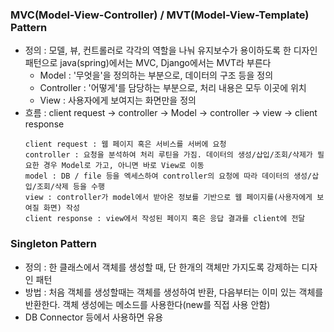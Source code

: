 ### MVC(Model-View-Controller) / MVT(Model-View-Template) Pattern
- 정의 : 모델, 뷰, 컨트롤러로 각각의 역할을 나눠 유지보수가 용이하도록 한 디자인 패턴으로 java(spring)에서는 MVC, Django에서는 MVT라 부른다
  - Model : '무엇을'을 정의하는 부분으로, 데이터의 구조 등을 정의
  - Controller : '어떻게'를 담당하는 부분으로, 처리 내용은 모두 이곳에 위치
  - View : 사용자에게 보여지는 화면만을 정의
- 흐름 : client request -> controller -> Model -> controller -> view -> client response
  ```
  client request : 웹 페이지 혹은 서비스를 서버에 요청
  controller : 요청을 분석하여 처리 루틴을 가짐. 데이터의 생성/삽입/조회/삭제가 필요한 경우 Model로 가고, 아니면 바로 View로 이동
  model : DB / file 등을 엑세스하여 controller의 요청에 따라 데이터의 생성/삽입/조회/삭제 등을 수행
  view : controller가 model에서 받아온 정보를 기반으로 웹 페이지를(사용자에게 보여질 화면) 작성
  client response : view에서 작성된 페이지 혹은 응답 결과를 client에 전달
  ```
  
### Singleton Pattern
- 정의 : 한 클래스에서 객체를 생성할 때, 단 한개의 객체만 가지도록 강제하는 디자인 패턴
- 방법 : 처음 객체를 생성할때는 객체를 생성하여 반환, 다음부터는 이미 있는 객체를 반환한다. 객체 생성에는 메소드를 사용한다(new를 직접 사용 안함)
- DB Connector 등에서 사용하면 유용

